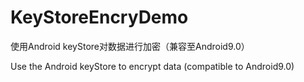 # KeyStoreEncryDemo
使用Android keyStore对数据进行加密（兼容至Android9.0）

Use the Android keyStore to encrypt data (compatible to Android9.0)
